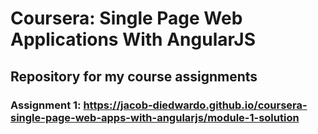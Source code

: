 # Coursera: Single Page Web Applications With AngularJS

## Repository for my course assignments

### Assignment 1: https://jacob-diedwardo.github.io/coursera-single-page-web-apps-with-angularjs/module-1-solution

